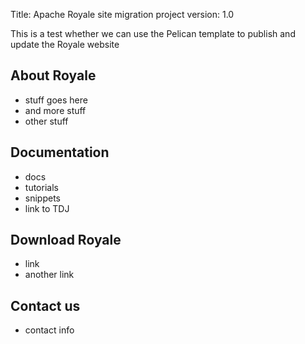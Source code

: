 Title: Apache Royale site migration project
version: 1.0
<!-- Licensed under ALv2 -->

This is a test whether we can use the Pelican template to publish and update the Royale website


## About Royale

  - stuff goes here
  - and more stuff
  - other stuff

## Documentation
  - docs
  - tutorials
  - snippets
  - link to TDJ

## Download Royale
  - link
  - another link

## Contact us
  - contact info


